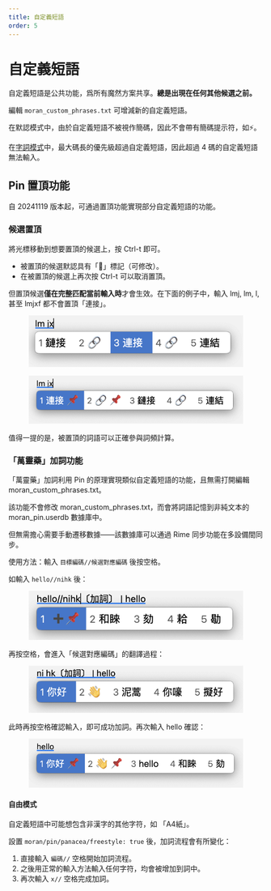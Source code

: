```yaml
---
title: 自定義短語
order: 5
---
```


# 自定義短語

自定義短語是公共功能，爲所有魔然方案共享。**總是出現在任何其他候選之前。**

編輯 `moran_custom_phrases.txt` 可增減新的自定義短語。

[//]: # ({% hint style="info" %})
在默認模式中，由於自定義短語不被視作簡碼，因此不會帶有簡碼提示符，如⚡。

在[字詞模式](/book/schemas/zici)中，最大碼長的優先級超過自定義短語，因此超過 4 碼的自定義短語無法輸入。

[//]: # ({% endhint %})

## Pin 置頂功能

自 20241119 版本起，可通過置頂功能實現部分自定義短語的功能。

### 候選置頂

將光標移動到想要置頂的候選上，按 Ctrl-t 即可。

* 被置頂的候選默認具有「📌」標記（可修改）。
* 在被置頂的候選上再次按 Ctrl-t 可以取消置頂。

但置頂候選**僅在完整匹配當前輸入時**才會生效。在下面的例子中，輸入 lmj, lm, l, 甚至 lmjxf 都不會置頂「連接」。

<figure><img src="../.gitbook/assets/CleanShot 2024-11-19 at 20.03.42@2x.png" alt=""><figcaption></figcaption></figure>

<figure><img src="../.gitbook/assets/CleanShot 2024-11-19 at 20.04.24@2x.png" alt=""><figcaption></figcaption></figure>

[//]: # ({% hint style="info" %})
值得一提的是，被置頂的詞語可以正確參與詞頻計算。

[//]: # ({% endhint %})

### 「萬靈藥」加詞功能

「萬靈藥」加詞利用 Pin 的原理實現類似自定義短語的功能，且無需打開編輯 moran\_custom\_phrases.txt。

[//]: # ({% hint style="info" %})
該功能不會修改 moran\_custom\_phrases.txt，而會將詞語記憶到非純文本的 moran\_pin.userdb 數據庫中。

但無需擔心需要手動遷移數據——該數據庫可以通過 Rime 同步功能在多設備間同步。

[//]: # ({% endhint %})

使用方法：輸入 `目標編碼//候選對應編碼` 後按空格。

如輸入 `hello//nihk` 後：

<figure><img src="../.gitbook/assets/CleanShot 2024-11-19 at 20.12.01@2x.png" alt=""><figcaption></figcaption></figure>

再按空格，會進入「候選對應編碼」的翻譯過程：

<figure><img src="../.gitbook/assets/CleanShot 2024-11-19 at 20.12.36@2x.png" alt=""><figcaption></figcaption></figure>

此時再按空格確認輸入，即可成功加詞。再次輸入 hello 確認：

<figure><img src="../.gitbook/assets/CleanShot 2024-11-19 at 20.14.43@2x.png" alt=""><figcaption></figcaption></figure>

#### 自由模式

自定義短語中可能想包含非漢字的其他字符，如 「A4紙」。

設置 `moran/pin/panacea/freestyle: true` 後，加詞流程會有所變化：

1. 直接輸入 `編碼//` 空格開始加詞流程。
2. 之後用正常的輸入方法輸入任何字符，均會被增加到詞中。
3. 再次輸入 `x//` 空格完成加詞。
